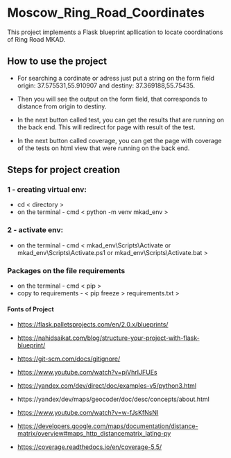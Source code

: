 # Moscow_Ring_Road_Coordinates
This project implements a Flask blueprint apllication to locate coordinations of Ring Road MKAD.

## How to use the project

* For searching a cordinate or adress just put a string on the form field origin: 37.575531,55.910907 and destiny: 37.369188,55.75435.

* Then you will see the output on the form field, that corresponds to distance from origin to destiny.

* In the next button called test, you can get the results that are running on the back end. This will redirect for page with result of the test.

* In the next button called coverage, you can get the page with coverage of the tests on html view that were running on the back end.


## Steps for project creation


### 1 - creating virtual env: 

* cd < directory > 
* on the terminal - cmd < python -m venv mkad_env >

### 2 - activate env:

* on the terminal - cmd < mkad_env\Scripts\Activate or mkad_env\Scripts\Activate.ps1 or mkad_env\Scripts\Activate.bat >

### Packages on the file requirements
* on the terminal - cmd < pip >
* copy to requirements - < pip freeze > requirements.txt >

#### Fonts of Project

* https://flask.palletsprojects.com/en/2.0.x/blueprints/

* https://nahidsaikat.com/blog/structure-your-project-with-flask-blueprint/

* https://git-scm.com/docs/gitignore/

* https://www.youtube.com/watch?v=pjVhrIJFUEs

* https://yandex.com/dev/direct/doc/examples-v5/python3.html 

* https://yandex/dev/maps/geocoder/doc/desc/concepts/about.html

* https://www.youtube.com/watch?v=w-fJsKfNsNI

* https://developers.google.com/maps/documentation/distance-matrix/overview#maps_http_distancematrix_latlng-py

 * https://coverage.readthedocs.io/en/coverage-5.5/
